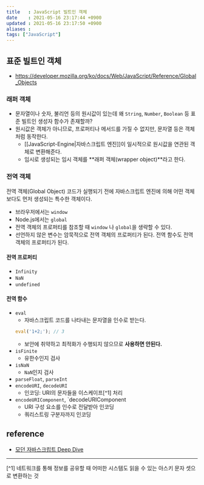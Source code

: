 ```yaml
---
title   : JavaScript 빌트인 객체
date    : 2021-05-16 23:17:44 +0900
updated : 2021-05-16 23:17:50 +0900
aliases : 
tags: ["JavaScript"]
---
```

## 표준 빌트인 객체
- https://developer.mozilla.org/ko/docs/Web/JavaScript/Reference/Global_Objects

### 래퍼 객체 
- 문자열이나 숫자, 불리언 등의 원시값이 있는데 왜 `String`, `Number`, `Boolean` 등 표준 빌트인 생성자 함수가 존재할까? 
- 원시값은 객체가 아니므로, 프로퍼티나 메서드를 가질 수 없지만, 문자열 등은 객체 처럼 동작한다.
	- [[JavaScript-Engine|자바스크립트 엔진]]이 일시적으로 원시값을 연관된 객체로 변환해준다. 
	- 임시로 생성되는 임시 객체를 **래퍼 객체(wrapper object)**라고 한다.  

### 전역 객체 
전역 객체(Global Object)
코드가 실행되기 전에 자바스크립트 엔진에 의해 어떤 객체보다도 먼저 생성되는 특수한 객체이다.  
- 브라우저에서는 `window`
- Node.js에서는 `global`
- 전역 객체의 프로퍼티를 참조할 때 `window` 나 `global`을 생략할 수 있다. 
- 선언하지 않은 변수는 암묵적으로 전역 객체의 프로퍼티가 된다. 전역 함수도 전역 객체의 프로퍼티가 된다. 

#### 전역 프로퍼티 
- `Infinity`
- `NaN`
- `undefined`

#### 전역 함수 
- `eval`
	- 자바스크립트 코드를 나타내는 문자열을 인수로 받는다. 
	```javascript
	eval('1+2;'); // 3 
	```
	- 보안에 취약하고 최적화가 수행되지 않으므로 **사용하면 안된다.**
- `isFinite`
	- 유한수인지 검사 
- `isNaN`
	- `NaN`인지 검사 
- `parseFloat`, `parseInt`
- `encodeURI`, `decodeURI`
	- 인코딩: URI의 문자들을 이스케이프[^1] 처리 
- `encodeURIComponent`, `decodeURIComponent
	- URI 구성 요소를 인수로 전달받아 인코딩 
	- 쿼리스트링 구분자까지 인코딩 


## reference
- [모던 자바스크립트 Deep Dive](http://www.kyobobook.co.kr/product/detailViewKor.laf?ejkGb=KOR&mallGb=KOR&barcode=9791158392239&orderClick=LEa&Kc=)


---
[^1] 네트워크를 통해 정보를 공유할 때 어떠한 시스템도 읽을 수 있는 아스키 문자 셋으로 변환하는 것 
